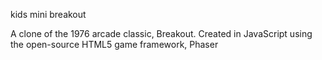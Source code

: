 kids mini breakout

A clone of the 1976 arcade classic, Breakout. Created in JavaScript using the open-source HTML5 game framework, Phaser
